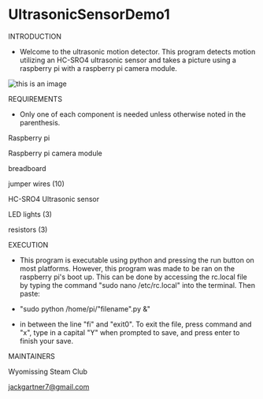 # UltrasonicSensorDemo1

INTRODUCTION
 
- Welcome to the ultrasonic motion detector. This program detects motion utilizing an HC-SRO4 ultrasonic sensor and takes a picture using a raspberry pi with a raspberry pi camera module.

![this is an image](/assets/images/Wiring_Picture.jpg)

REQUIREMENTS

- Only one of each component is needed unless otherwise noted in the parenthesis.

Raspberry pi

Raspberry pi camera module

breadboard

jumper wires (10)

HC-SRO4 Ultrasonic sensor

LED lights (3)

resistors (3)

EXECUTION

- This program is executable using python and pressing the run button on most platforms. However, this program was made to be ran on the raspberry pi's boot up. This can be done by accessing the rc.local file by typing the command "sudo nano /etc/rc.local" into the terminal. Then paste: 

- "sudo python /home/pi/"filename".py &" 

- in between the line "fi" and "exit0". To exit the file, press command and "x", type in a capital "Y" when prompted to save, and press enter to finish your save.

MAINTAINERS

Wyomissing Steam Club

jackgartner7@gmail.com
